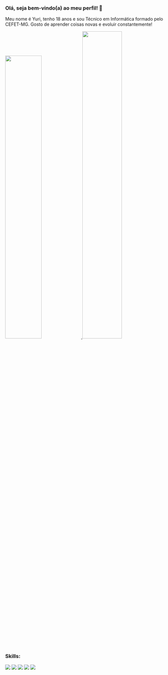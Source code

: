 ### Olá, seja bem-vindo(a) ao meu perfil! 👋
Meu nome é Yuri, tenho 18 anos e sou Técnico em Informática formado pelo CEFET-MG. Gosto de aprender coisas novas e evoluir constantemente!

<a href="https://github.com/YuriEstevaoSales">
  <img width="48%" src="https://github-readme-stats.vercel.app/api?username=YuriEstevaoSales&theme=dark&show_icons=true" />
</a>
<a href="https://github.com/YuriEstevaoSales">
  <img width="50%" src="https://github-readme-stats.vercel.app/api/top-langs/?username=YuriEstevaoSales&theme=dark&layout=compact&langs_count=6" />
</a>

### Skills:
<div style="align: center">
  <img src="https://img.shields.io/badge/HTML5-E34F26?style=for-the-badge&logo=html5&logoColor=white">
  <img src="https://img.shields.io/badge/CSS3-1572B6?style=for-the-badge&logo=css3&logoColor=white">
  <img src="https://img.shields.io/badge/JavaScript-F7DF1E?style=for-the-badge&logo=javascript&logoColor=black">
  <img src="https://img.shields.io/badge/TypeScript-007ACC?style=for-the-badge&logo=typescript&logoColor=white">
  <img src="https://img.shields.io/badge/React-20232A?style=for-the-badge&logo=react&logoColor=61DAFB">
</div>
